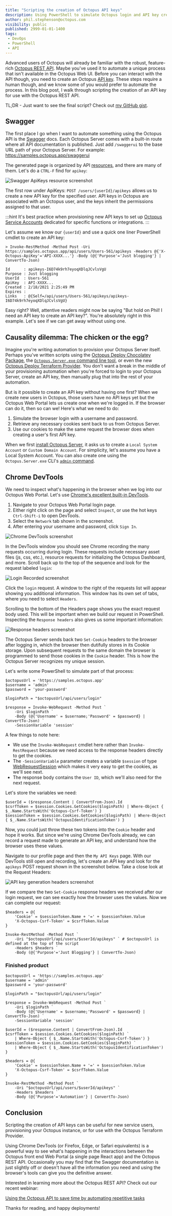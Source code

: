 ```yaml
---
title: "Scripting the creation of Octopus API keys"
description: Using PowerShell to simulate Octopus login and API key creation.
author: phil.stephenson@octopus.com
visibility: public
published: 2999-01-01-1400
tags:
 - DevOps
 - PowerShell
 - API
---
```


Advanced users of Octopus will already be familiar with the robust, feature-rich [Octopus REST API](https://octopus.com/docs/octopus-rest-api). Maybe you've used it to automate a unique process that isn't available in the Octopus Web UI. Before you can interact with the API though, you need to create an Octopus [API key](https://octopus.com/docs/octopus-rest-api/how-to-create-an-api-key). These steps require a human though, and we know some of you would prefer to automate the process. In this blog post, I walk through scripting the creation of an API key for use with the Octopus REST API.

TL;DR - Just want to see the final script? Check out [my GitHub gist](https://gist.github.com/pstephenson02/3cf2dc3b9d68db28722ad568c9eb49eb).

## Swagger

The first place I go when I want to automate something using the Octopus API is the [Swagger](https://swagger.io/) docs. Each Octopus Server comes with a built-in route where all API documentation is published. Just add `/swaggerui` to the base URL path of your Octopus Server. For example: https://samples.octopus.app/swaggerui

The generated page is organized by API [resources](https://cloud.google.com/apis/design/resources), and there are many of them. Let's do a `CTRL-F` find for `apikey`:

![Swagger ApiKeys resource screenshot](find-apikey.png "width=500")

The first row under ApiKeys: `POST /users/{userId}/apikeys` allows us to create a new API key for the specified user. API keys in Octopus are associated with an Octopus user, and the keys inherit the permissions assigned to that user.

:::hint
It's best practice when provisioning new API keys to set up [Octopus Service Accounts](https://octopus.com/docs/security/users-and-teams/service-accounts) dedicated for specific functions or integrations.
:::

Let's assume we know our `{userId}` and use a quick one liner PowerShell cmdlet to create an API key:

```pwsh
> Invoke-RestMethod -Method Post -Uri https://samples.octopus.app/api/users/Users-561/apikeys -Headers @{'X-Octopus-ApiKey'='API-XXXX...'} -Body (@{'Purpose'='Just blogging'} | ConvertTo-Json)

Id      : apikeys-I6D74k9rh7eyoqXDlqJCvlsVgU
Purpose : Just blogging
UserId  : Users-561
ApiKey  : API-XXXX...
Created : 2/18/2021 2:25:49 PM
Expires :
Links   : @{Self=/api/users/Users-561/apikeys/apikeys-I6D74k9rh7eyoqXDlqJCvlsVgU}
```

Easy right? Well, attentive readers might now be saying "But hold on Phil! I need an API key to create an API key?". You're absolutely right in this example. Let's see if we can get away without using one.

## Causality dilemma: The chicken or the egg?

Imagine you're writing automation to provision your Octopus Server itself. Perhaps you've written scripts using the [Octopus Deploy Chocolatey Package](https://chocolatey.org/packages/OctopusDeploy/), the [`Octopus.Server.exe` command line tool](https://octopus.com/docs/octopus-rest-api/octopus.server.exe-command-line), or even the new [Octopus Deploy Terraform Provider](https://octopus.com/blog/octopusdeploy-terraform-provider). You don't want a break in the middle of your provisioning automation when you're forced to login to your Octopus Server, create an API key, then manually plug that into the rest of your automation.

But is it possible to create an API key without having one first? When we create new users in Octopus, those users have no API keys yet but the Octopus Web Portal lets us create one when we're logged in. If the browser can do it, then so can we! Here's what we need to do:

1. Simulate the browser login with a username and password.
2. Retrieve any necessary cookies sent back to us from Octopus Server.
3. Use our cookies to make the same request the browser does when creating a user's first API key.

When we first [install Octopus Server](https://octopus.com/docs/installation#install-octopus), it asks us to create a `Local System Account` or `Custom Domain Account`. For simplicity, let's assume you have a Local System Account. You can also create one using the `Octopus.Server.exe` CLI's [`admin` command](https://octopus.com/docs/octopus-rest-api/octopus.server.exe-command-line/admin).

## Chrome DevTools

We need to inspect what's happening in the browser when we log into our Octopus Web Portal. Let's use [Chrome's excellent built-in DevTools](https://developers.google.com/web/tools/chrome-devtools). 

1. Navigate to your Octopus Web Portal login page.
2. Either right click on the page and select `Inspect`, or use the hot keys `Ctrl-Shift-i` to open DevTools. 
3. Select the `Network` tab shown in the screenshot.
4. After entering your username and password, click `Sign In`.

![Chrome DevTools screenshot](chrome-devtools.png "width=500")

In the DevTools window you should see Chrome recording the many requests occurring during login. These requests include necessary asset files (js, css, etc.), resource requests for initializing the Octopus Dashboard, and more. Scroll back up to the top of the sequence and look for the request labeled `login`:

![Login Recorded screenshot](login-recorded.png "width=500")

Click the `login` request. A window to the right of the requests list will appear showing you additional information. This window has its own set of tabs, where you need to select `Headers`. 

Scrolling to the bottom of the Headers page shows you the exact request body used. This will be important when we build our request in PowerShell. Inspecting the `Response headers` also gives us some important information:

![Response headers screenshot](set-cookie.png "width=500")

The Octopus Server sends back two `Set-Cookie` headers to the browser after logging in, which the browser then dutifully stores in its Cookie storage. Upon subsequent requests to the same domain the browser is programmed to send those cookies in the `Cookie` header. This is how the Octopus Server recognizes my unique session. 

Let's write some PowerShell to simulate part of that process:

```pwsh
$octopusUrl = 'https://samples.octopus.app'
$username = 'admin'
$password = 'your-password'

$loginPath = "$octopusUrl/api/users/login"

$response = Invoke-WebRequest -Method Post `
    -Uri $loginPath `
    -Body (@{'Username' = $username;'Password' = $password} | ConvertTo-Json) `
    -SessionVariable 'session'
```

A few things to note here: 

- We use the `Invoke-WebRequest` cmdlet here rather than `Invoke-RestRequest` because we need access to the response headers directly to get the cookies. 
- The `-SessionVariable` parameter creates a variable `$session` of type [WebRequestSession](https://docs.microsoft.com/en-us/dotnet/api/microsoft.powershell.commands.webrequestsession?view=powershellsdk-7.0.0) which makes it very easy to get the cookies, as we'll see next. 
- The response body contains the `User ID`, which we'll also need for the next request. 

Let's store the variables we need:

```pwsh
$userId = ($response.Content | ConvertFrom-Json).Id
$csrfToken = $session.Cookies.GetCookies($loginPath) | Where-Object { $_.Name.StartsWith('Octopus-Csrf-Token') }
$sessionToken = $session.Cookies.GetCookies($loginPath) | Where-Object { $_.Name.StartsWith('OctopusIdentificationToken') }
```

Now, you could just throw these two tokens into the `Cookie` header and hope it works. But since we're using Chrome DevTools already, we can record a request made to generate an API key, and understand how the browser uses these values. 

Navigate to our profile page and then the `My API Keys` page. With our DevTools still open and recording, let's create an API key and look for the `apikeys` POST request shown in the screenshot below. Take a close look at the Request Headers:

![API key generation headers screenshot](generate-apikey-recorded.png "width=500")

If we compare the two `Set-Cookie` response headers we received after our login request, we can see exactly how the browser uses the values. Now we can complete our request:

```pwsh
$headers = @{
    'Cookie' = $sessionToken.Name + '=' + $sessionToken.Value
    'X-Octopus-Csrf-Token' = $csrfToken.Value
}

Invoke-RestMethod -Method Post `
    -Uri "$octopusUrl/api/users/$userId/apikeys" ` # $octopusUrl is defined at the top of the script
    -Headers $headers `
    -Body (@{'Purpose'='Just Blogging'} | ConvertTo-Json)
```

### Finished product

```pwsh
$octopusUrl = 'https://samples.octopus.app'
$username = 'admin'
$password = 'your-password'

$loginPath = "$octopusUrl/api/users/login"

$response = Invoke-WebRequest -Method Post `
    -Uri $loginPath `
    -Body (@{'Username' = $username;'Password' = $password} | ConvertTo-Json) `
    -SessionVariable 'session'

$userId = ($response.Content | ConvertFrom-Json).Id
$csrfToken = $session.Cookies.GetCookies($loginPath) `
    | Where-Object { $_.Name.StartsWith('Octopus-Csrf-Token') }
$sessionToken = $session.Cookies.GetCookies($loginPath) `
    | Where-Object { $_.Name.StartsWith('OctopusIdentificationToken') }

$headers = @{
    'Cookie' = $sessionToken.Name + '=' + $sessionToken.Value
    'X-Octopus-Csrf-Token' = $csrfToken.Value
}

Invoke-RestMethod -Method Post `
    -Uri "$octopusUrl/api/users/$userId/apikeys" `
    -Headers $headers `
    -Body (@{'Purpose'='Automation'} | ConvertTo-Json)
```

## Conclusion

Scripting the creation of API keys can be useful for new service users, provisioning your Octopus instance, or for use with the Octopus Terraform Provider.

Using Chrome DevTools (or Firefox, Edge, or Safari equivalents) is a powerful way to see what's happening in the interactions between the Octopus front end Web Portal (a single page React app) and the Octopus REST API. Occasionally you may find that the Swagger documentation is just slightly off or doesn't have all the information you need and using the browser's tools can give you the definitive answer.

Interested in learning more about the Octopus REST API? Check out our recent webinar:

[Using the Octopus API to save time by automating repetitive tasks](https://octopus.zoom.us/webinar/register/6016118341944/WN_ykrzzdSvRZOMWFojvxNguw)

Thanks for reading, and happy deployments!